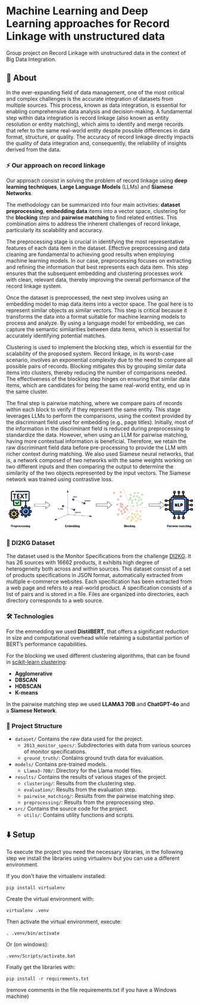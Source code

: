 # Machine Learning and Deep Learning approaches for Record Linkage with unstructured data
Group project on Record Linkage with unstructured data in the context of Big Data Integration.

## 🔎 About
In the ever-expanding field of data management, one of the most critical and complex challenges is the accurate integration of datasets from multiple sources. This process, known
as data integration, is essential for enabling comprehensive data analysis and decision-making. A fundamental step within data integration is record linkage (also known as entity resolution or entity matching), which aims to identify and merge records that refer
to the same real-world entity despite possible differences in data format, structure, or
quality. The accuracy of record linkage directly impacts the quality of data integration
and, consequently, the reliability of insights derived from the data.

### ⚡ Our approach on record linkage
Our approach consist in solving the problem of record linkage using **deep learning techniques**, **Large Language Models** (LLMs) and **Siamese Networks**. 

The methodology can be summarized into four main activities: **dataset preprocessing**, **embedding data** items into a vector space, clustering for the **blocking** step and **pairwise matching** to find related entities.
This combination aims to address the inherent challenges of record linkage, particularly its scalability and accuracy.

The preprocessing stage is crucial in identifying the most representative features of each data item in the dataset. Effective preprocessing and data cleaning are fundamental to achieving good results when employing machine learning models. In our case, preprocessing focuses on extracting and refining the information that best represents each data item. 
This step ensures that the subsequent embedding and clustering processes work with clean, relevant data, thereby improving the overall performance of the record linkage system. 

Once the dataset is preprocessed, the next step involves using an embedding model to map data items into a vector space. The goal here is to represent similar objects as similar vectors. This step is critical because it transforms the data into a format suitable for machine learning models to process and analyze. By using a language model for embedding, we can capture the semantic similarities between data items, which is essential for accurately identifying potential matches. 

Clustering is used to implement the blocking step, which is essential for the scalability of the proposed system. Record linkage, in its worst-case scenario, involves an exponential complexity due to the need to compare all possible pairs of records. Blocking mitigates this by grouping similar data items into clusters, thereby reducing the number of comparisons needed. The effectiveness of the blocking step hinges on ensuring that similar data items, which are candidates for being the same real-world entity, end up in the same cluster. 

The final step is pairwise matching, where we compare pairs of records within each block to verify if they represent
the same entity. This stage leverages LLMs to perform the comparisons, using the context provided by the discriminant field used for embedding (e.g., page titles). Initially, most of the information in the discriminant field is reduced during preprocessing to standardize
the data. However, when using an LLM for pairwise matching, having more contextual information is beneficial. Therefore, we retain the raw discriminant field data before pre-processing to provide the LLM with richer context during matching. 
We also used Siamese neural networks, that is, a network composed of two networks with the same weights working on two different inputs and then comparing the output to determine the similarity of the two objects represented by the input vectors. The Siamese network was trained using contrastive loss.

![process](docs/images/process.png)

### 📒 DI2KG Dataset
The dataset used is the Monitor Specifications from the challenge [DI2KG](http://di2kg.inf.uniroma3.it/datasets.html). It has 26 sources with 16662 products, it exhibits high degree of heterogeneity both across and within sources.
This dataset consist of a set of products specifications in JSON format, automatically extracted from multiple e-commerce websites.
Each specification has been extracted from a web page and refers to a real-world product. A specification consists of a list of pairs and is stored in a file. Files are organized into directories, each directory corresponds to a web source. 

### 🛠️ Technologies
For the emmedding we used **DistilBERT**, that offers a significant reduction in size and computational overhead
while retaining a substantial portion of BERT’s performance capabilities.

For the blocking we used different clustering algorithms, that can be found in [scikit-learn clustering](https://scikit-learn.org/stable/api/sklearn.cluster.html):
- **Agglomerative**
- **DBSCAN**
- **HDBSCAN**
- **K-means**

In the pairwise matching step we used **LLAMA3 70B** and **ChatGPT-4o** and a **Siamese Network**.

### 🧬 Project Structure
- `dataset/` Contains the raw data used for the project.
  - `2013_monitor_specs/`: Subdirectories with data from various sources of monitor specifications.
  - `ground_truth/`: Contains ground truth data for evaluation.
- `models/` Contains pre-trained models.
  - `Llama3-70B/`: Directory for the Llama model files.
- `results/` Contains the results of various stages of the project.
  - `clustering/`: Results from the clustering step.
  - `evaluation/`: Results from the evaluation step.
  - `pairwise_matching/`: Results from the pairwise matching step.
  - `preprocessing/`: Results from the preprocessing step.
- `src/` Contains the source code for the project.
  - `utils/`: Contains utility functions and scripts.

## ⬇️ Setup
To execute the project you need the necessary libraries, in the following step we install the libraries using virtualenv but you can use a different environment.

If you don't have the virtualenv installed:
```
pip install virtualenv
```
Create the virtual environment with:
```
virtualenv .venv
```
Then activate the virtual environment, execute:
```
. .venv/bin/activate
```
Or (on windows):
```
.venv/Scripts/activate.bat
```
Finally get the libraries with:
```
pip install -r requirements.txt
```
(remove comments in the file requirements.txt if you have a Windows machine)
